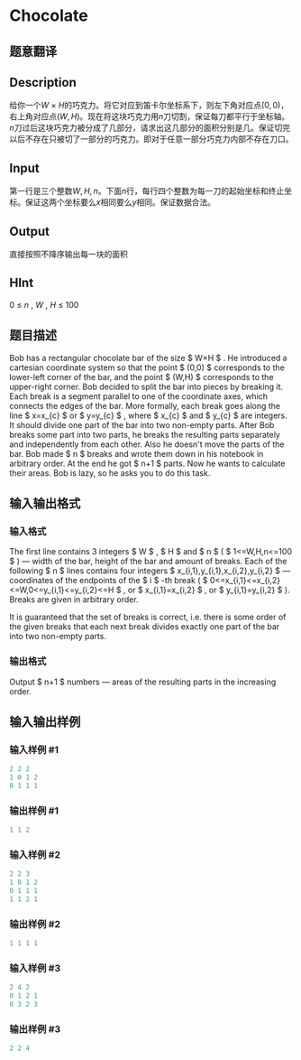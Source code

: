 # Chocolate

## 题意翻译

## Description

给你一个$W~\times~H$的巧克力。将它对应到笛卡尔坐标系下，则左下角对应点$(0,0)$，右上角对应点$(W,H)$。现在将这块巧克力用$n$刀切割，保证每刀都平行于坐标轴。$n$刀过后这块巧克力被分成了几部分，请求出这几部分的面积分别是几。保证切完以后不存在只被切了一部分的巧克力。即对于任意一部分巧克力内部不存在刀口。

## Input

第一行是三个整数$W,H,n$。下面$n$行，每行四个整数为每一刀的起始坐标和终止坐标。保证这两个坐标要么$x$相同要么$y$相同。保证数据合法。

## Output

直接按照不降序输出每一块的面积

## HInt

$0~\leq~n~,~W~,~H~\leq~100$

## 题目描述

Bob has a rectangular chocolate bar of the size $ W×H $ . He introduced a cartesian coordinate system so that the point $ (0,0) $ corresponds to the lower-left corner of the bar, and the point $ (W,H) $ corresponds to the upper-right corner. Bob decided to split the bar into pieces by breaking it. Each break is a segment parallel to one of the coordinate axes, which connects the edges of the bar. More formally, each break goes along the line $ x=x_{c} $ or $ y=y_{c} $ , where $ x_{c} $ and $ y_{c} $ are integers. It should divide one part of the bar into two non-empty parts. After Bob breaks some part into two parts, he breaks the resulting parts separately and independently from each other. Also he doesn't move the parts of the bar. Bob made $ n $ breaks and wrote them down in his notebook in arbitrary order. At the end he got $ n+1 $ parts. Now he wants to calculate their areas. Bob is lazy, so he asks you to do this task.

## 输入输出格式

### 输入格式

The first line contains 3 integers $ W $ , $ H $ and $ n $ ( $ 1<=W,H,n<=100 $ ) — width of the bar, height of the bar and amount of breaks. Each of the following $ n $ lines contains four integers $ x_{i,1},y_{i,1},x_{i,2},y_{i,2} $ — coordinates of the endpoints of the $ i $ -th break ( $ 0<=x_{i,1}<=x_{i,2}<=W,0<=y_{i,1}<=y_{i,2}<=H $ , or $ x_{i,1}=x_{i,2} $ , or $ y_{i,1}=y_{i,2} $ ). Breaks are given in arbitrary order.

It is guaranteed that the set of breaks is correct, i.e. there is some order of the given breaks that each next break divides exactly one part of the bar into two non-empty parts.

### 输出格式

Output $ n+1 $ numbers — areas of the resulting parts in the increasing order.

## 输入输出样例

### 输入样例 #1

```cpp
2 2 2
1 0 1 2
0 1 1 1

```
### 输出样例 #1

```cpp
1 1 2 
```


### 输入样例 #2

```cpp
2 2 3
1 0 1 2
0 1 1 1
1 1 2 1

```
### 输出样例 #2

```cpp
1 1 1 1 
```


### 输入样例 #3

```cpp
2 4 2
0 1 2 1
0 3 2 3

```
### 输出样例 #3

```cpp
2 2 4 
```


